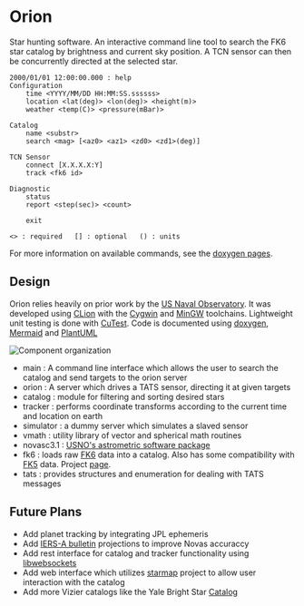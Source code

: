 # Orion

Star hunting software. An interactive command line tool to search the FK6 star catalog by brightness and current sky 
position. A TCN sensor can then be concurrently directed at the selected star.

```commandline
2000/01/01 12:00:00.000 : help
Configuration
	time <YYYY/MM/DD HH:MM:SS.ssssss>
	location <lat(deg)> <lon(deg)> <height(m)>
	weather <temp(C)> <pressure(mBar)>

Catalog
	name <substr>
	search <mag> [<az0> <az1> <zd0> <zd1>(deg)]

TCN Sensor
	connect [X.X.X.X:Y]
	track <fk6 id>

Diagnostic
	status
	report <step(sec)> <count>

	exit

<> : required	[] : optional	() : units
```

For more information on available commands, see the [doxygen pages](https://caseyshields.github.io/Orion/index.html).

## Design

Orion relies heavily on prior work by the [US Naval Observatory](http://www.usno.navy.mil/USNO/).
It was developed using [CLion](https://www.jetbrains.com/clion/) with the [Cygwin](https://www.cygwin.com/) and [MinGW](http://mingw.org/) toolchains.
Lightweight unit testing is done with [CuTest](http://cutest.sourceforge.net/).
Code is documented using [doxygen](http://www.doxygen.org), [Mermaid](https://mermaidjs.github.io/) and [PlantUML](http://plantuml.com/)

![Component organization](https://caseyshields.github.io/Orion/diagrams/novas.svg)

 - main : A command line interface which allows the user to search the catalog and send targets to the orion server
 - orion : A server which drives a TATS sensor, directing it at given targets
 - catalog : module for filtering and sorting desired stars
 - tracker : performs coordinate transforms according to the current time and location on earth 
 - simulator : a dummy server which simulates a slaved sensor
 - vmath : utility library of vector and spherical math routines
 - novasc3.1 : [USNO's astrometric software package](http://aa.usno.navy.mil/software/novas/novas_info.php)
 - fk6 : loads raw [FK6](http://cdsarc.u-strasbg.fr/viz-bin/Cat?I/264) data into a catalog. Also has some compatibility with [FK5](http://www-kpno.kpno.noao.edu/Info/Caches/Catalogs/FK5/fk5.html) data. Project [page](http://wwwadd.zah.uni-heidelberg.de/datenbanken/fk6/index.php.de).
 - tats : provides structures and enumeration for dealing with TATS messages

## Future Plans
 
  - Add planet tracking by integrating JPL ephemeris
  - Add [IERS-A bulletin](http://maia.usno.navy.mil/ser7/ser7.dat) projections to improve Novas accuraccy
  - Add rest interface for catalog and tracker functionality using [libwebsockets](https://libwebsockets.org/)
  - Add web interface which utilizes [starmap](https://caseyshields.github.io/starlog/index.html) project to allow user interaction with the catalog
  - Add more Vizier catalogs like the Yale Bright Star [Catalog](http://tdc-www.harvard.edu/catalogs/bsc5.html)
  
